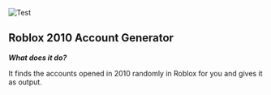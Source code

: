![Test](https://cdn.discordapp.com/attachments/1065988562060857445/1070808691546275880/image.png)

## Roblox 2010 Account Generator

***What does it do?***

It finds the accounts opened in 2010 randomly in Roblox for you and gives it as output.
